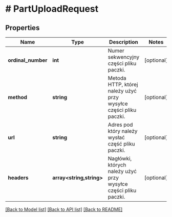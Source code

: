 # # PartUploadRequest

## Properties

Name | Type | Description | Notes
------------ | ------------- | ------------- | -------------
**ordinal_number** | **int** | Numer sekwencyjny części pliku paczki. | [optional]
**method** | **string** | Metoda HTTP, której należy użyć przy wysyłce części pliku paczki. | [optional]
**url** | **string** | Adres pod który należy wysłać część pliku paczki. | [optional]
**headers** | **array<string,string>** | Nagłówki, których należy użyć przy wysyłce części pliku paczki. | [optional]

[[Back to Model list]](../../README.md#models) [[Back to API list]](../../README.md#endpoints) [[Back to README]](../../README.md)
